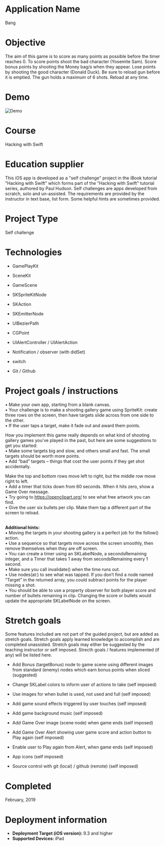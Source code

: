 # Application Name
Bang

# Objective
The aim of this game is to score as many points as possible before the timer reaches 0. To score points shoot the bad character (Yosemite Sam). Score bonus points by shooting the Money bag/s when they appear. Lose points by shooting the good character (Donald Duck). Be sure to reload gun before it is emptied. The gun holds a maximum of 6 shots. Reload at any time.

# Demo
![Demo](Demo_06122019.gif)

# Course
Hacking with Swift

# Education supplier
This iOS app is developed as a "self challenge" project in the iBook tutorial "Hacking with Swift" which forms part of the "Hacking with Swift" tutorial series, authored by Paul Hudson. Self challenges are apps developed from scratch, solo and un-assisted. The requirements are provided by the instructor in text base, list form. Some helpful hints are sometimes provided.

# Project Type
Self challenge

# Technologies
- GamePlayKit

- SceneKit

- GameScene

- SKSpriteKitNode

- SKAction

- SKEmitterNode

- UIBezierPath

- CGPoint

- UIAlertController / UIAlertAction

- Notification / observer (with didSet)

- switch

- Git / Github

# Project goals / instructions

• Make your own app, starting from a blank canvas.</br>
• Your challenge is to make a shooting gallery game using SpriteKit: create three rows on the screen, then have targets slide across from one side to the other. </br>
• If the user taps a target, make it fade out and award them points.


How you implement this game really depends on what kind of shooting gallery games you’ve played in the past, but here are some suggestions to get you started:</br>
• Make some targets big and slow, and others small and fast. The small targets should be worth more points. </br>
• Add “bad” targets – things that cost the user points if they get shot accidentally. </br>


Make the top and bottom rows move left to right, but the middle row move right to left. </br>
• Add a timer that ticks down from 60 seconds. When it hits zero, show a Game Over
message. </br>
• Try going to https://openclipart.org/ to see what free artwork you can find.</br>
• Give the user six bullets per clip. Make them tap a different part of the screen to reload.</br>

</br> <strong> Additional hints: </strong> </br>
• Moving the targets in your shooting gallery is a perfect job for the follow() action. </br>
• Use a sequence so that targets move across the screen smoothly, then remove themselves when they are off screen.</br>
• You can create a timer using an SKLabelNode, a secondsRemaining integer, and a Timer that takes 1 away from secondsRemaining every 1 second.</br>
• Make sure you call invalidate() when the time runs out.</br>
• Use nodes(at:) to see what was tapped. If you don’t find a node named “Target” in the
returned array, you could subtract points for the player missing a shot.</br>
• You should be able to use a property observer for both player score and number of bullets 
remaining in clip. Changing the score or bullets would update the appropriate SKLabelNode on the screen.

# Stretch goals
Some features included are not part of the guided project, but are added as stretch goals. Stretch goals apply learned knowledge to accomplish and are completed unassisted. Stretch goals may either be suggested by the teaching instructor or self imposed. Strecth goals / features implemented (if any) will be listed here.

- Add Bonus (targetBonus) node to game scene using different images from standard (enemy) nodes which earn bonus points when sliced (suggested)

- Change SKLabel colors to inform user of actions to take (self imposed)

- Use images for when bullet is used, not used and full (self imposed)

- Add game sound effects triggered by user touches (self imposed)

- Add game background music (self imposed)

- Add Game Over image (scene node) when game ends (self imposed)

- Add Game Over Alert showing user game score and action button to Play again (self imposed)

- Enable user to Play again from Alert, when game ends (self imposed)

- App icons (self imposed)

- Source control with git (local) / github (remote) (self imposed)

# Completed
February, 2019

# Deployment information
- <strong>Deployment Target (iOS version): </strong>9.3 and higher
- <strong>Supported Devices: </strong>iPad
